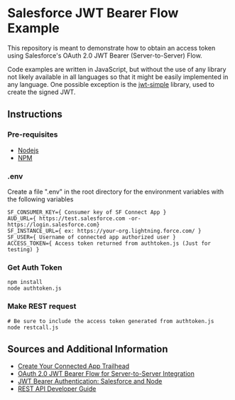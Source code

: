 # Salesforce JWT Bearer Flow Example
This repository is meant to demonstrate how to obtain an access token using Salesforce's OAuth 2.0 JWT Bearer (Server-to-Server) Flow.

Code examples are written in JavaScript, but without the use of any library not likely available in all languages so that it might be easily implemented in any language. One possible exception is the [jwt-simple] library, used to create the signed JWT.

## Instructions

### Pre-requisites
  - [Nodejs]
  - [NPM]

### .env
Create a file ".env" in the root directory for the environment variables with the following variables
```
SF_CONSUMER_KEY={ Consumer key of SF Connect App }
AUD_URL={ https://test.salesforce.com -or- https://login.salesforce.com}
SF_INSTANCE_URL={ ex: https://your-org.lightning.force.com/ }
SF_USER={ Username of connected app authorized user }
ACCESS_TOKEN={ Access token returned from authtoken.js (Just for testing) } 
```

### Get Auth Token
```
npm install
node authtoken.js
```

### Make REST request
```
# Be sure to include the access token generated from authtoken.js
node restcall.js
```

## Sources and Additional Information
 - [Create Your Connected App Trailhead]
 - [OAuth 2.0 JWT Bearer Flow for Server-to-Server Integration]
 - [JWT Bearer Authentication: Salesforce and Node]
 - [REST API Developer Guide]

[Nodejs]: <https://nodejs.org/en/download/>
[NPM]: <https://www.npmjs.com/get-npm>
[Create Your Connected App Trailhead]: <https://trailhead.salesforce.com/en/content/learn/projects/build-a-connected-app-for-api-integration/create-a-connected-app>
[jwt-simple]: <https://www.npmjs.com/package/jwt-simple>
[JWT Bearer Authentication: Salesforce and Node]: <https://blog.deadlypenguin.com/2019/03/08/jwt-bearer-auth-salesforce-node/>
[REST API Developer Guide]: <https://developer.salesforce.com/docs/atlas.en-us.api_rest.meta/api_rest/intro_what_is_rest_api.htm>
[OAuth 2.0 JWT Bearer Flow for Server-to-Server Integration]: <https://help.salesforce.com/articleView?id=remoteaccess_oauth_jwt_flow.htm&type=5>
